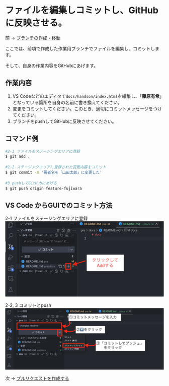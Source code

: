 # ファイルを編集しコミットし、GitHubに反映させる。
前 → [ブランチの作成・移動](./01.md)

ここでは、前項で作成した作業用ブランチでファイルを編集し、コミットします。

そして、自身の作業内容をGitHubにあげます。

## 作業内容
1. VS Codeなどのエディタで`docs/handson/index.html`を編集し、「**藤原有希**」となっている箇所を自身の名前に書き換えてください。
2. 変更をコミットしてください。このとき、適切にコミットメッセージをつけてください。
3. ブランチをpushしてGitHubに反映させてください。

## コマンド例
```bash
#2-1 ファイルをステージングエリアに登録
$ git add .

#2-2 ステージングエリアに登録された変更内容をコミット
$ git commit -m '著者名を「山田太郎」に変更した'

#3 pushしてGitHubにあげる
$ git push origin feature-fujiwara
```

## VS Code からGUIでのコミット方法
2-1 ファイルをステージングエリアに登録
![01](./img/01.png)

2-2, 3 コミットとpush
![02](./img/02.png)

次 → [プルリクエストを作成する](./03.md)
